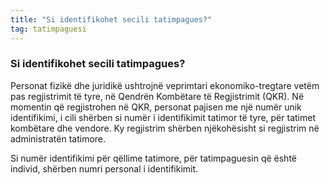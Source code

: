 ```yaml
---
title: "Si identifikohet secili tatimpagues?"
tag: tatimpaguesi
---
```


### Si identifikohet secili tatimpagues?

Personat fizikë dhe juridikë ushtrojnë veprimtari ekonomiko-tregtare vetëm pas regjistrimit të tyre, në Qendrën Kombëtare të Regjistrimit (QKR). Në momentin që regjistrohen në QKR, personat pajisen me një numër unik identifikimi, i cili shërben si numër i identifikimit tatimor të tyre, për tatimet kombëtare dhe vendore. Ky regjistrim shërben njëkohësisht si regjistrim në administratën tatimore.

Si numër identifikimi për qëllime tatimore, për tatimpaguesin që është individ, shërben numri personal i identifikimit.
